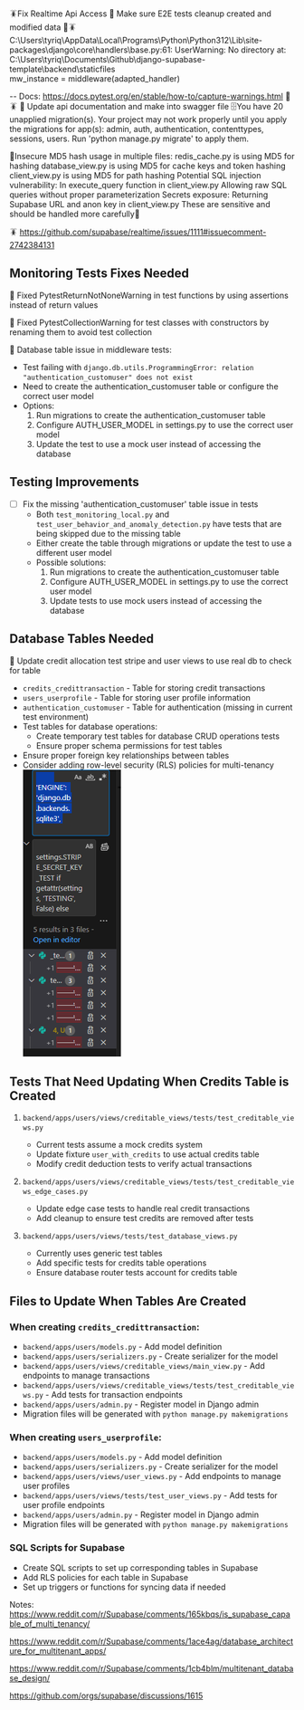 🪳Fix Realtime Api Access 
🧪 Make sure  E2E tests  cleanup created and modified data 
🧪🪳   C:\Users\tyriq\AppData\Local\Programs\Python\Python312\Lib\site-packages\django\core\handlers\base.py:61: UserWarning: No directory at: C:\Users\tyriq\Documents\Github\django-supabase-template\backend\staticfiles\
    mw_instance = middleware(adapted_handler)

-- Docs: https://docs.pytest.org/en/stable/how-to/capture-warnings.html 🧪🪳
📃 Update api documentation and make into swagger file
🗄️You have 20 unapplied migration(s). Your project may not work properly until you apply the migrations for app(s): admin, auth, authentication, contenttypes, sessions, users.
Run 'python manage.py migrate' to apply them.

🔐Insecure MD5 hash usage in multiple files:
redis_cache.py is using MD5 for hashing
database_view.py is using MD5 for cache keys and token hashing
client_view.py is using MD5 for path hashing
Potential SQL injection vulnerability:
In execute_query function in client_view.py
Allowing raw SQL queries without proper parameterization
Secrets exposure:
Returning Supabase URL and anon key in client_view.py
These are sensitive and should be handled more carefully🔐

🪳 https://github.com/supabase/realtime/issues/1111#issuecomment-2742384131

## Monitoring Tests Fixes Needed

🧪 Fixed PytestReturnNotNoneWarning in test functions by using assertions instead of return values

🧪 Fixed PytestCollectionWarning for test classes with constructors by renaming them to avoid test collection

🧪 Database table issue in middleware tests:
  - Test failing with `django.db.utils.ProgrammingError: relation "authentication_customuser" does not exist`
  - Need to create the authentication_customuser table or configure the correct user model
  - Options:
    1. Run migrations to create the authentication_customuser table
    2. Configure AUTH_USER_MODEL in settings.py to use the correct user model
    3. Update the test to use a mock user instead of accessing the database

## Testing Improvements

- [ ] Fix the missing 'authentication_customuser' table issue in tests
  - Both `test_monitoring_local.py` and `test_user_behavior_and_anomaly_detection.py` have tests that are being skipped due to the missing table
  - Either create the table through migrations or update the test to use a different user model
  - Possible solutions:
    1. Run migrations to create the authentication_customuser table
    2. Configure AUTH_USER_MODEL in settings.py to use the correct user model
    3. Update tests to use mock users instead of accessing the database

## Database Tables Needed
🧪 Update credit allocation test stripe and user views to use real db to check for table

- `credits_credittransaction` - Table for storing credit transactions
- `users_userprofile` - Table for storing user profile information
- `authentication_customuser` - Table for authentication (missing in current test environment)
- Test tables for database operations:
  - Create temporary test tables for database CRUD operations tests
  - Ensure proper schema permissions for test tables
- Ensure proper foreign key relationships between tables
- Consider adding row-level security (RLS) policies for multi-tenancy
![alt text](image.png)
## Tests That Need Updating When Credits Table is Created

1. `backend/apps/users/views/creditable_views/tests/test_creditable_views.py`
   - Current tests assume a mock credits system
   - Update fixture `user_with_credits` to use actual credits table
   - Modify credit deduction tests to verify actual transactions

2. `backend/apps/users/views/creditable_views/tests/test_creditable_views_edge_cases.py`
   - Update edge case tests to handle real credit transactions
   - Add cleanup to ensure test credits are removed after tests

3. `backend/apps/users/views/tests/test_database_views.py`
   - Currently uses generic test tables
   - Add specific tests for credits table operations
   - Ensure database router tests account for credits table

## Files to Update When Tables Are Created

### When creating `credits_credittransaction`:
- `backend/apps/users/models.py` - Add model definition
- `backend/apps/users/serializers.py` - Create serializer for the model
- `backend/apps/users/views/creditable_views/main_view.py` - Add endpoints to manage transactions
- `backend/apps/users/views/creditable_views/tests/test_creditable_views.py` - Add tests for transaction endpoints
- `backend/apps/users/admin.py` - Register model in Django admin
- Migration files will be generated with `python manage.py makemigrations`

### When creating `users_userprofile`:
- `backend/apps/users/models.py` - Add model definition
- `backend/apps/users/serializers.py` - Create serializer for the model
- `backend/apps/users/views/user_views.py` - Add endpoints to manage user profiles
- `backend/apps/users/views/tests/test_user_views.py` - Add tests for user profile endpoints
- `backend/apps/users/admin.py` - Register model in Django admin
- Migration files will be generated with `python manage.py makemigrations`

### SQL Scripts for Supabase
- Create SQL scripts to set up corresponding tables in Supabase
- Add RLS policies for each table in Supabase
- Set up triggers or functions for syncing data if needed

Notes:
https://www.reddit.com/r/Supabase/comments/165kbqs/is_supabase_capable_of_multi_tenancy/

https://www.reddit.com/r/Supabase/comments/1ace4ag/database_architecture_for_multitenant_apps/

https://www.reddit.com/r/Supabase/comments/1cb4blm/multitenant_database_design/

https://github.com/orgs/supabase/discussions/1615